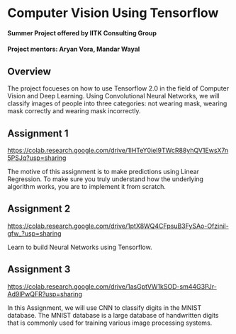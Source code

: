 # Computer Vision Using Tensorflow
#### Summer Project offered by IITK Consulting Group
#### Project mentors: Aryan Vora, Mandar Wayal

## Overview
The project focueses on how to use Tensorflow 2.0 in the field of Computer Vision and Deep Learning.
Using Convolutional Neural Networks, we will classify images of people into three categories: not wearing mask, wearing mask correctly and wearing mask incorrectly.

## Assignment 1
https://colab.research.google.com/drive/1lHTeY0ieI9TWcR88yhQV1EwsX7n5PSJq?usp=sharing

The motive of this assignment is to make predictions using Linear Regression. To make sure you truly understand how the underlying algorithm works, you are to implement it from scratch.

## Assignment 2
https://colab.research.google.com/drive/1ptX8WQ4CFpsuB3FySAo-Ofzinil-gfw_?usp=sharing

Learn to build Neural Networks using Tensorflow.

## Assignment 3
https://colab.research.google.com/drive/1asGptVW1kSOD-sm44G3PJr-Ad9lPwQFR?usp=sharing

In this Assignment, we will use CNN to classify digits in the MNIST database.
The MNIST database is a large database of handwritten digits that is commonly used for training various image processing systems.

